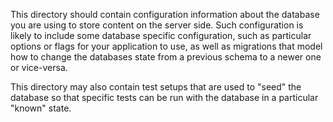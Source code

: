 This directory should contain configuration information about the database you are using
to store content on the server side.  Such configuration is likely to include some database
specific configuration, such as particular options or flags for your application to use,
as well as migrations that model how to change the databases state from a previous schema
to a newer one or vice-versa.

This directory may also contain test setups that are used to "seed" the database so that 
specific tests can be run with the database in a particular "known" state. 